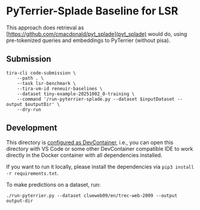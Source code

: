 # PyTerrier-Splade Baseline for LSR

This approach does retrieval as [https://github.com/cmacdonald/pyt_splade](pyt_splade) would do, using pre-tokenized queries and embeddings to PyTerrier (without pisa).


## Submission

```
tira-cli code-submission \
    --path . \
    --task lsr-benchmark \
    --tira-vm-id reneuir-baselines \
    --dataset tiny-example-20251002_0-training \
    --command '/run-pyterrier-splade.py --dataset $inputDataset --output $outputDir' \
    --dry-run
```

## Development

This directory is [configured as DevContainer](https://code.visualstudio.com/docs/devcontainers/containers), i.e., you can open this directory with VS Code or some other DevContainer compatible IDE to work directly in the Docker container with all dependencies installed.

If you want to run it locally, please install the dependencies via `pip3 install -r requirements.txt`.

To make predictions on a dataset, run:

```
./run-pyterrier.py --dataset clueweb09/en/trec-web-2009 --output output-dir
```

